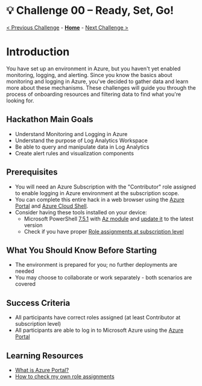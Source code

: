 # 💡 Challenge 00 – Ready, Set, Go!

[< Previous Challenge](./_Prolog.md) - **[Home](./Readme.md)** - [Next Challenge >](./Challenge-01.md)

# Introduction

You have set up an environment in Azure, but you haven't yet enabled monitoring, logging, and alerting. Since you know the basics about monitoring and logging in Azure, you've decided to gather data and learn more about these mechanisms. These challenges will guide you through the process of onboarding resources and filtering data to find what you're looking for.

## Hackathon Main Goals
- Understand Monitoring and Logging in Azure
- Understand the purpose of Log Analytics Workspace
- Be able to query and manipulate data in Log Analytics
- Create alert rules and visualization components

## Prerequisites
- You will need an Azure Subscription with the "Contributor" role assigned to enable logging in Azure environment at the subscription scope.
- You can complete this entire hack in a web browser using the [Azure Portal](https://portal.azure.com) and [Azure Cloud Shell](https://shell.azure.com).
- Consider having these tools installed on your device:
    - Microsoft PowerShell [7.5.1](https://github.com/PowerShell/PowerShell/releases/download/v7.5.1/PowerShell-7.5.1-win-x64.msi) with [Az module](https://learn.microsoft.com/en-us/powershell/azure/install-azps-windows?view=azps-13.5.0&tabs=powershell&pivots=windows-psgallery#installation) and [update it](https://learn.microsoft.com/en-us/powershell/azure/install-azps-windows?view=azps-13.5.0&tabs=powershell&pivots=windows-psgallery#update-the-az-powershell-module) to the latest version
    - Check if you have proper [Role assignments at subscription level](https://learn.microsoft.com/en-us/azure/role-based-access-control/role-assignments-list-portal#list-role-assignments-at-a-scope)

## What You Should Know Before Starting
- The environment is prepared for you; no further deployments are needed
- You may choose to collaborate or work separately - both scenarios are covered

## Success Criteria
- All participants have correct roles assigned (at least Contributor at subscription level)
- All participants are able to log in to Microsoft Azure using the [Azure Portal](https://portal.azure.com)

## Learning Resources
- [What is Azure Portal?](https://learn.microsoft.com/en-us/azure/azure-portal/azure-portal-overview)
- [How to check my own role assignments](https://learn.microsoft.com/en-us/azure/role-based-access-control/role-assignments-list-portal)

